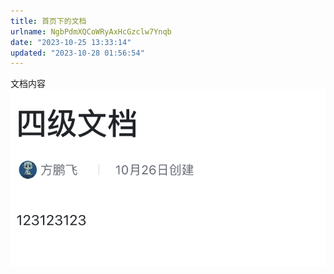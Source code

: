 ```yaml
---
title: 首页下的文档
urlname: NgbPdmXQCoWRyAxHcGzclw7Ynqb
date: "2023-10-25 13:33:14"
updated: "2023-10-28 01:56:54"
---
```


文档内容
![image](../../images/首页下的文档/Nj23btirAohePSxz9YWcYFqTngb.png)
